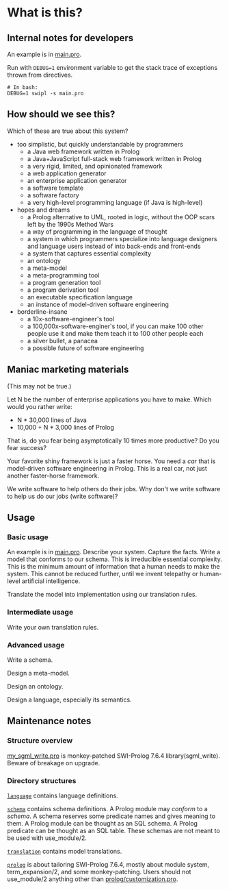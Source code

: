 # What is this?

## Internal notes for developers

An example is in [main.pro](main.pro).

Run with `DEBUG=1` environment variable to get the stack trace of exceptions thrown from directives.

```
# In bash:
DEBUG=1 swipl -s main.pro
```

## How should we see this?

Which of these are true about this system?

- too simplistic, but quickly understandable by programmers
    - a Java web framework written in Prolog
    - a Java+JavaScript full-stack web framework written in Prolog
    - a very rigid, limited, and opinionated framework
    - a web application generator
    - an enterprise application generator
    - a software template
    - a software factory
    - a very high-level programming language (if Java is high-level)
- hopes and dreams
    - a Prolog alternative to UML, rooted in logic,
    without the OOP scars left by the 1990s Method Wars
    - a way of programming in the language of thought
    - a system in which programmers specialize into language designers and language users
    instead of into back-ends and front-ends
    - a system that captures essential complexity
    - an ontology
    - a meta-model
    - a meta-programming tool
    - a program generation tool
    - a program derivation tool
    - an executable specification language
    - an instance of model-driven software engineering
- borderline-insane
    - a 10x-software-engineer's tool
    - a 100,000x-software-enginer's tool,
    if you can make 100 other people use it
    and make them teach it to 100 other people each
    - a silver bullet, a panacea
    - a possible future of software engineering

## Maniac marketing materials

(This may not be true.)

Let N be the number of enterprise applications you have to make.
Which would you rather write:
- N * 30,000 lines of Java
- 10,000 + N * 3,000 lines of Prolog

That is, do you fear being asymptotically 10 times more productive?
Do you fear success?

Your favorite shiny framework is just a faster horse.
You need a _car_ that is model-driven software engineering in Prolog.
This is a real car, not just another faster-horse framework.

We write software to help others do their jobs.
Why don't we write software to help us do our jobs (write software)?

## Usage

### Basic usage

An example is in [main.pro](main.pro).
Describe your system.
Capture the facts.
Write a model that conforms to our schema.
This is irreducible essential complexity.
This is the minimum amount of information that a human needs to make the system.
This cannot be reduced further,
until we invent telepathy or human-level artificial intelligence.

Translate the model into implementation using our translation rules.

### Intermediate usage

Write your own translation rules.

### Advanced usage

Write a schema.

Design a meta-model.

Design an ontology.

Design a language, especially its semantics.

## Maintenance notes

### Structure overview

[my_sgml_write.pro](my_sgml_write.pro) is monkey-patched SWI-Prolog 7.6.4 library(sgml_write).
Beware of breakage on upgrade.

### Directory structures

[`language`](language/) contains language definitions.

[`schema`](schema/) contains schema definitions.
A Prolog module may _conform_ to a _schema_.
A schema reserves some predicate names and gives meaning to them.
A Prolog module can be thought as an SQL schema.
A Prolog predicate can be thought as an SQL table.
These schemas are not meant to be used with use_module/2.

[`translation`](schema/) contains model translations.

[`prolog`](prolog/) is about tailoring SWI-Prolog 7.6.4,
mostly about module system, term_expansion/2, and some monkey-patching.
Users should not use_module/2 anything other than [prolog/customization.pro](prolog/customization.pro).
